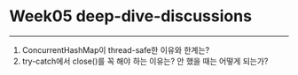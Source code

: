 
# Week05 deep-dive-discussions

--- 
1. ConcurrentHashMap이 thread-safe한 이유와 한계는?
2. try-catch에서 close()를 꼭 해야 하는 이유는? 안 했을 때는 어떻게 되는가?